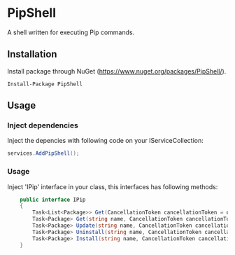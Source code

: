 # PipShell
A shell written for executing Pip commands.

## Installation
Install package through NuGet (https://www.nuget.org/packages/PipShell/).
```
Install-Package PipShell
```

## Usage
### Inject dependencies
Inject the depencies with following code on your IServiceCollection:
```csharp
services.AddPipShell();
```

### Usage
Inject 'IPip' interface in your class, this interfaces has following methods:
```csharp
    public interface IPip
    {
        Task<List<Package>> Get(CancellationToken cancellationToken = default);
        Task<Package> Get(string name, CancellationToken cancellationToken = default);
        Task<Package> Update(string name, CancellationToken cancellationToken = default);
        Task<Package> Uninstall(string name, CancellationToken cancellationToken = default);
        Task<Package> Install(string name, CancellationToken cancellationToken = default);
    }
```
